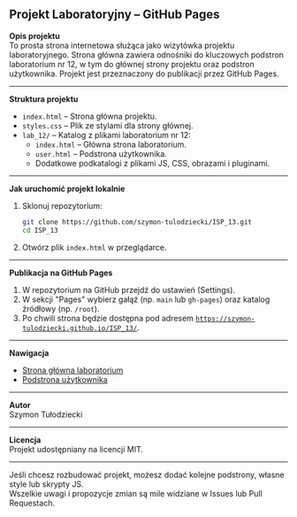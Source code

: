 ## Projekt Laboratoryjny – GitHub Pages

**Opis projektu**  
To prosta strona internetowa służąca jako wizytówka projektu laboratoryjnego. Strona główna zawiera odnośniki do kluczowych podstron laboratorium nr 12, w tym do głównej strony projektu oraz podstron użytkownika. Projekt jest przeznaczony do publikacji przez GitHub Pages.

---

**Struktura projektu**

- `index.html` – Strona główna projektu.
- `styles.css` – Plik ze stylami dla strony głównej.
- `lab_12/` – Katalog z plikami laboratorium nr 12:
  - `index.html` – Główna strona laboratorium.
  - `user.html` – Podstrona użytkownika.
  - Dodatkowe podkatalogi z plikami JS, CSS, obrazami i pluginami.

---

**Jak uruchomić projekt lokalnie**

1. Sklonuj repozytorium:
   ```bash
   git clone https://github.com/szymon-tulodziecki/ISP_13.git
   cd ISP_13
   ```
2. Otwórz plik `index.html` w przeglądarce.

---

**Publikacja na GitHub Pages**

1. W repozytorium na GitHub przejdź do ustawień (Settings).
2. W sekcji "Pages" wybierz gałąź (np. `main` lub `gh-pages`) oraz katalog źródłowy (np. `/root`).
3. Po chwili strona będzie dostępna pod adresem [`https://szymon-tulodziecki.github.io/ISP_13/`](https://szymon-tulodziecki.github.io/ISP_13/).

---

**Nawigacja**

- [Strona główna laboratorium](lab_12/index.html)
- [Podstrona użytkownika](lab_12/user.html)

---

**Autor**  
Szymon Tułodziecki

---

**Licencja**  
Projekt udostępniany na licencji MIT.

---

Jeśli chcesz rozbudować projekt, możesz dodać kolejne podstrony, własne style lub skrypty JS.  
Wszelkie uwagi i propozycje zmian są mile widziane w Issues lub Pull Requestach.